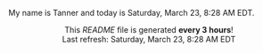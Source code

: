My name is Tanner and today is Saturday, March 23, 8:28 AM EDT.

<p align="center">This <i>README</i> file is generated <b>every 3 hours</b>!</br>Last refresh: Saturday, March 23, 8:28 AM EDT<br /></p>
